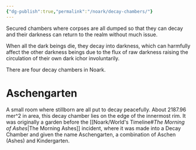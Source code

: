 ```yaml
---
{"dg-publish":true,"permalink":"/noark/decay-chambers/"}
---
```


Secured chambers where corpses are all dumped so that they can decay and their darkness can return to the realm without much issue.

When all the dark beings die, they decay into darkness, which can harmfully affect the other darkness beings due to the flux of raw darkness raising the circulation of their own dark ichor involuntarily.

There are four decay chambers in Noark.

# Aschengarten

A small room where stillborn are all put to decay peacefully. About 2187.96 mer^2 in area, this decay chamber lies on the edge of the innermost rim. It was originally a garden before the [[Noark/World's Timeline#*The Morning of Ashes*\|The Morning Ashes]] incident, where it was made into a Decay Chamber and given the name Aschengarten, a combination of Aschen (Ashes) and Kindergarten.


